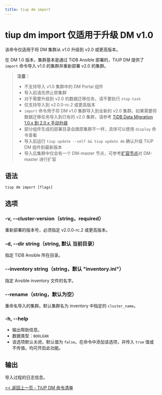 ```yaml
---
title: tiup dm import
---
```


# tiup dm import <span class="version-mark">仅适用于升级 DM v1.0</span>

<Note>
该命令仅适用于将 DM 集群从 v1.0 升级到 v2.0 或更高版本。
</Note>

在 DM 1.0 版本，集群基本是通过 TiDB Ansible 部署的，TiUP DM 提供了 `import` 命令导入 v1.0 的集群并重新部署 v2.0 的集群。

> **注意：**
>
> - 不支持导入 v1.0 集群中的 DM Portal 组件
> - 导入前请先停止原集群
> - 对于需要升级到 v2.0 的数据迁移任务，请不要执行 `stop-task`
> - 仅支持导入到 v2.0.0-rc.2 或更高版本
> - `import` 命令用于将 DM v1.0 集群导入到全新的 v2.0 集群。如果需要将数据迁移任务导入到已有的 v2.0 集群，请参考 [TiDB Data Migration 1.0.x 到 2.0.x 手动升级](https://docs.pingcap.com/zh/tidb-data-migration/stable/manually-upgrade-dm-1.0-to-2.0)
> - 部分组件生成的部署目录会跟原集群不一样，具体可以使用 `display` 命令查看
> - 导入前运行 `tiup update --self && tiup update dm` 确认升级 TiUP DM 组件到最新版本
> - 导入后集群中仅会有一个 DM-master 节点，可参考[扩容节点](/tiup/tiup-component-dm-scale-out.md)对 DM-master 进行扩容

## 语法

```shell
tiup dm import [flags]
```

## 选项

### -v, --cluster-version（string，required）

重新部署的版本号，必须指定 v2.0.0-rc.2 或更高版本。

### -d, --dir string（string, 默认 当前目录）

指定 TiDB Ansible 所在目录。

### --inventory string（string，默认 "inventory.ini"）

指定 Ansible inventory 文件的名字。

### --rename（string，默认为空）

重命名导入的集群。默认集群名为 inventory 中指定的 `cluster_name`。

### -h, --help

- 输出帮助信息。
- 数据类型：`BOOLEAN`
- 该选项默认关闭，默认值为 `false`。在命令中添加该选项，并传入 `true` 值或不传值，均可开启此功能。

## 输出

导入过程的日志信息。

[<< 返回上一页 - TiUP DM 命令清单](/tiup/tiup-component-dm.md#命令清单)
